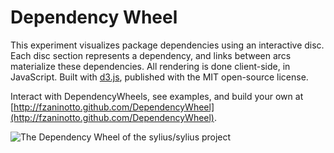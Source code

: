 Dependency Wheel
================

This experiment visualizes package dependencies using an interactive disc. Each disc section represents a dependency, and links between arcs materialize these dependencies. All rendering is done client-side, in JavaScript. Built with <a href="https://github.com/mbostock/d3">d3.js</a>, published with the MIT open-source license.

Interact with DependencyWheels, see examples, and build your own at [http://fzaninotto.github.com/DependencyWheel](http://fzaninotto.github.com/DependencyWheel).

![The Dependency Wheel of the sylius/sylius project](http://redotheweb.com/DependencyWheel/img/dependency_chord.gif)
